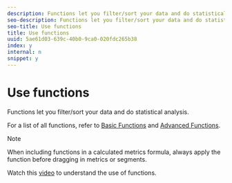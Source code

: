 ```yaml
---
description: Functions let you filter/sort your data and do statistical analysis.
seo-description: Functions let you filter/sort your data and do statistical analysis.
seo-title: Use functions
title: Use functions
uuid: 5ae61d03-639c-40b0-9ca0-020fdc265b38
index: y
internal: n
snippet: y
---
```


# Use functions

Functions let you filter/sort your data and do statistical analysis.

For a list of all functions, refer to [Basic Functions](../../../../c-calcmetrics/cm-reference/cm-functions.md#concept_E3022D5EEEE145B69A23438BAF7016B2) and [Advanced Functions](../../../../c-calcmetrics/cm-reference/cm-adv-functions.md#concept_A5FB9127D70F4E1AA02D1ACBF4F54174).

>[!NOTE]
>
>When including functions in a calculated metrics formula, always apply the function before dragging in metrics or segments.

Watch this [video](https://youtu.be/SSyWvomnewI) to understand the use of functions. 
